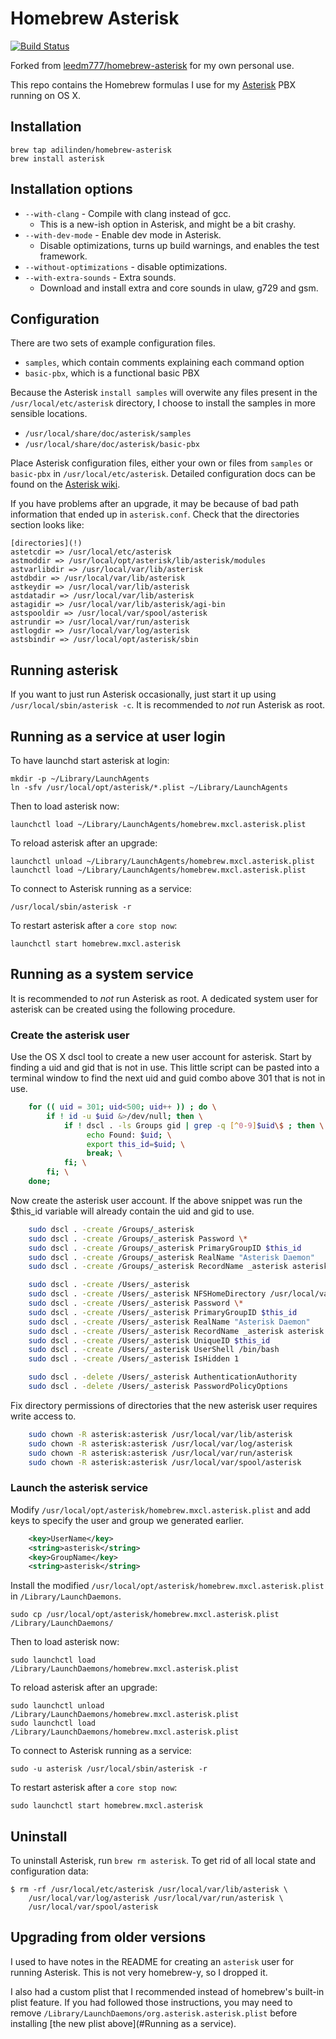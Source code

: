 # Homebrew Asterisk

[![Build Status](https://travis-ci.org/adilinden/homebrew-asterisk.svg?branch=master)](https://travis-ci.org/adilinden/homebrew-asterisk)

Forked from [leedm777/homebrew-asterisk] for my own personal use.

This repo contains the Homebrew formulas I use for my [Asterisk][ast] PBX running on OS X. 

## Installation

    brew tap adilinden/homebrew-asterisk
    brew install asterisk

## Installation options

 * `--with-clang` - Compile with clang instead of gcc.
   * This is a new-ish option in Asterisk, and might be a bit crashy.
 * `--with-dev-mode` - Enable dev mode in Asterisk.
   * Disable optimizations, turns up build warnings, and enables the test
     framework.
 * `--without-optimizations` - disable optimizations.
 * `--with-extra-sounds` - Extra sounds.
   * Download and install extra and core sounds in ulaw, g729 and gsm.

## Configuration

There are two sets of example configuration files.

- `samples`, which contain comments explaining each command option
- `basic-pbx`, which is a functional basic PBX

Because the Asterisk `install samples` will overwite any files present in the `/usr/local/etc/asterisk` directory, I choose to install the samples in more sensible locations.

- `/usr/local/share/doc/asterisk/samples`
- `/usr/local/share/doc/asterisk/basic-pbx`

Place Asterisk configuration files, either your own or files from `samples` or `basic-pbx` in `/usr/local/etc/asterisk`. Detailed configuration docs can be found on the [Asterisk wiki][config-docs].

If you have problems after an upgrade, it may be because of bad path information that ended up in `asterisk.conf`. Check that the directories section looks like:

    [directories](!)
    astetcdir => /usr/local/etc/asterisk
    astmoddir => /usr/local/opt/asterisk/lib/asterisk/modules
    astvarlibdir => /usr/local/var/lib/asterisk
    astdbdir => /usr/local/var/lib/asterisk
    astkeydir => /usr/local/var/lib/asterisk
    astdatadir => /usr/local/var/lib/asterisk
    astagidir => /usr/local/var/lib/asterisk/agi-bin
    astspooldir => /usr/local/var/spool/asterisk
    astrundir => /usr/local/var/run/asterisk
    astlogdir => /usr/local/var/log/asterisk
    astsbindir => /usr/local/opt/asterisk/sbin

## Running asterisk

If you want to just run Asterisk occasionally, just start it up using
`/usr/local/sbin/asterisk -c`. It is recommended to *not* run Asterisk as root.

## Running as a service at user login

To have launchd start asterisk at login:

    mkdir -p ~/Library/LaunchAgents
    ln -sfv /usr/local/opt/asterisk/*.plist ~/Library/LaunchAgents

Then to load asterisk now:

    launchctl load ~/Library/LaunchAgents/homebrew.mxcl.asterisk.plist

To reload asterisk after an upgrade:

    launchctl unload ~/Library/LaunchAgents/homebrew.mxcl.asterisk.plist
    launchctl load ~/Library/LaunchAgents/homebrew.mxcl.asterisk.plist

To connect to Asterisk running as a service:

    /usr/local/sbin/asterisk -r

To restart asterisk after a `core stop now`:

    launchctl start homebrew.mxcl.asterisk

## Running as a system service

It is recommended to *not* run Asterisk as root.  A dedicated system user for asterisk can be created using the following procedure.

### Create the asterisk user

Use the OS X dscl tool to create a new user account for asterisk.  Start by finding a uid and gid that is not in use.  This little script can be pasted into a terminal window to find the next uid and guid combo above 301 that is not in use.

```bash
    for (( uid = 301; uid<500; uid++ )) ; do \
        if ! id -u $uid &>/dev/null; then \
            if ! dscl . -ls Groups gid | grep -q [^0-9]$uid\$ ; then \
                 echo Found: $uid; \
                 export this_id=$uid; \
                 break; \
            fi; \
        fi; \
    done;
```

Now create the asterisk user account.  If the above snippet was run the $this_id variable will already contain the uid and gid to use.

```bash
    sudo dscl . -create /Groups/_asterisk
    sudo dscl . -create /Groups/_asterisk Password \*
    sudo dscl . -create /Groups/_asterisk PrimaryGroupID $this_id
    sudo dscl . -create /Groups/_asterisk RealName "Asterisk Daemon"
    sudo dscl . -create /Groups/_asterisk RecordName _asterisk asterisk

    sudo dscl . -create /Users/_asterisk
    sudo dscl . -create /Users/_asterisk NFSHomeDirectory /usr/local/var/lib/asterisk
    sudo dscl . -create /Users/_asterisk Password \*
    sudo dscl . -create /Users/_asterisk PrimaryGroupID $this_id
    sudo dscl . -create /Users/_asterisk RealName "Asterisk Daemon"
    sudo dscl . -create /Users/_asterisk RecordName _asterisk asterisk
    sudo dscl . -create /Users/_asterisk UniqueID $this_id
    sudo dscl . -create /Users/_asterisk UserShell /bin/bash
    sudo dscl . -create /Users/_asterisk IsHidden 1

    sudo dscl . -delete /Users/_asterisk AuthenticationAuthority
    sudo dscl . -delete /Users/_asterisk PasswordPolicyOptions
```

Fix directory permissions of directories that the new asterisk user requires write access to.

```bash
    sudo chown -R asterisk:asterisk /usr/local/var/lib/asterisk
    sudo chown -R asterisk:asterisk /usr/local/var/log/asterisk
    sudo chown -R asterisk:asterisk /usr/local/var/run/asterisk
    sudo chown -R asterisk:asterisk /usr/local/var/spool/asterisk
```

### Launch the asterisk service

Modify `/usr/local/opt/asterisk/homebrew.mxcl.asterisk.plist` and add keys to specify the user and group we generated earlier.

```xml
    <key>UserName</key>
    <string>asterisk</string>
    <key>GroupName</key>
    <string>asterisk</string>
```

Install the modified `/usr/local/opt/asterisk/homebrew.mxcl.asterisk.plist` in `/Library/LaunchDaemons`.

    sudo cp /usr/local/opt/asterisk/homebrew.mxcl.asterisk.plist /Library/LaunchDaemons/

Then to load asterisk now:

    sudo launchctl load /Library/LaunchDaemons/homebrew.mxcl.asterisk.plist

To reload asterisk after an upgrade:

    sudo launchctl unload /Library/LaunchDaemons/homebrew.mxcl.asterisk.plist
    sudo launchctl load /Library/LaunchDaemons/homebrew.mxcl.asterisk.plist

To connect to Asterisk running as a service:

    sudo -u asterisk /usr/local/sbin/asterisk -r

To restart asterisk after a `core stop now`:

    sudo launchctl start homebrew.mxcl.asterisk

## Uninstall

To uninstall Asterisk, run `brew rm asterisk`. To get rid of all local state and configuration data:

    $ rm -rf /usr/local/etc/asterisk /usr/local/var/lib/asterisk \
        /usr/local/var/log/asterisk /usr/local/var/run/asterisk \
        /usr/local/var/spool/asterisk

## Upgrading from older versions

I used to have notes in the README for creating an `asterisk` user for running
Asterisk. This is not very homebrew-y, so I dropped it.

I also had a custom plist that I recommended instead of homebrew's built-in
plist feature. If you had followed those instructions, you may need to remove
`/Library/LaunchDaemons/org.asterisk.asterisk.plist` before installing
[the new plist above](#Running as a service).

 [ast]: http://asterisk.org/
 [config-docs]: https://wiki.asterisk.org/wiki/x/cYXAAQ
 [leedm777/homebrew-asterisk]: https://github.com/leedm777/homebrew-asterisk
 
